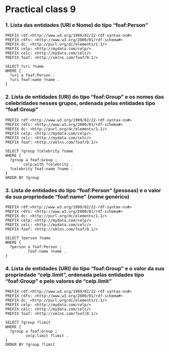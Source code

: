 # Practical class 9

### 1. Lista das entidades (URI e Nome) do tipo “foaf:Person”

```sparql
PREFIX rdf:<http://www.w3.org/1999/02/22-rdf-syntax-ns#>
PREFIX rdfs: <http://www.w3.org/2000/01/rdf-schema#>
PREFIX dc: <http://purl.org/dc/elements/1.1/>
PREFIX celp: <http://mydata.com/celp/>
PREFIX celc: <http://mydata.com/celc/>
PREFIX foaf: <http://xmlns.com/foaf/0.1/>

SELECT ?uri ?name
WHERE {
  ?uri a foaf:Person .
  ?uri foaf:name ?name .
}
```

### 2. Lista de entidades (URI) do tipo “foaf:Group” e os nomes das celebridades nesses grupos, ordenada pelas entidades tipo “foaf:Group”

```sparql
PREFIX rdf:<http://www.w3.org/1999/02/22-rdf-syntax-ns#>
PREFIX rdfs: <http://www.w3.org/2000/01/rdf-schema#>
PREFIX dc: <http://purl.org/dc/elements/1.1/>
PREFIX celp: <http://mydata.com/celp/>
PREFIX celc: <http://mydata.com/celc/>
PREFIX foaf: <http://xmlns.com/foaf/0.1/>

SELECT ?group ?celebrity ?name
WHERE {
  ?group a foaf:Group ;
        celp:with ?celebrity .
  ?celebrity foaf:name ?name .
}
ORDER BY ?group
```

### 3. Lista de entidades do tipo “foaf:Person” (pessoas) e o valor da sua propriedade “foaf:name” (nome genérico)

```sparql
PREFIX rdf:<http://www.w3.org/1999/02/22-rdf-syntax-ns#>
PREFIX rdfs: <http://www.w3.org/2000/01/rdf-schema#>
PREFIX dc: <http://purl.org/dc/elements/1.1/>
PREFIX celp: <http://mydata.com/celp/>
PREFIX celc: <http://mydata.com/celc/>
PREFIX foaf: <http://xmlns.com/foaf/0.1/>

SELECT ?person ?name
WHERE {
  ?person a foaf:Person ;
          foaf:name ?name .
}
```

### 4. Lista de entidades (URI) do tipo “foaf:Group” e o valor da sua propriedade “celp.limit”, ordenada pelas entidades tipo “foaf:Group” e pelo valores de “celp.limit”

```sparql
PREFIX rdf:<http://www.w3.org/1999/02/22-rdf-syntax-ns#>
PREFIX rdfs: <http://www.w3.org/2000/01/rdf-schema#>
PREFIX dc: <http://purl.org/dc/elements/1.1/>
PREFIX celp: <http://mydata.com/celp/>
PREFIX celc: <http://mydata.com/celc/>
PREFIX foaf: <http://xmlns.com/foaf/0.1/>

SELECT ?group ?limit
WHERE {
  ?group a foaf:Group ;
         celp:limit ?limit .
}
ORDER BY ?group ?limit
```